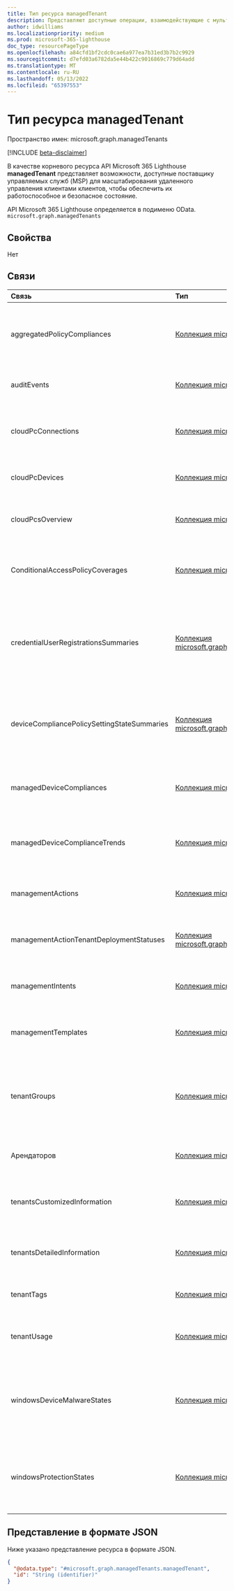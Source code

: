```yaml
---
title: Тип ресурса managedTenant
description: Представляют доступные операции, взаимодействующие с мультитенантной платформой управления.
author: idwilliams
ms.localizationpriority: medium
ms.prod: microsoft-365-lighthouse
doc_type: resourcePageType
ms.openlocfilehash: a84cfd1bf2cdc0cae6a977ea7b31ed3b7b2c9929
ms.sourcegitcommit: d7efd03a6782da5e44b422c9016869c779d64add
ms.translationtype: MT
ms.contentlocale: ru-RU
ms.lasthandoff: 05/13/2022
ms.locfileid: "65397553"
---
```

# <a name="managedtenant-resource-type"></a>Тип ресурса managedTenant

Пространство имен: microsoft.graph.managedTenants

[!INCLUDE [beta-disclaimer](../../includes/beta-disclaimer.md)]

В качестве корневого ресурса API Microsoft 365 Lighthouse **managedTenant** представляет возможности, доступные поставщику управляемых служб (MSP) для масштабирования удаленного управления клиентами клиентов, чтобы обеспечить их работоспособное и безопасное состояние.

API Microsoft 365 Lighthouse определяется в подименю OData. `microsoft.graph.managedTenants`

## <a name="properties"></a>Свойства
Нет

## <a name="relationships"></a>Связи
|Связь|Тип|Описание|
|:---|:---|:---|
|aggregatedPolicyCompliances|[Коллекция microsoft.graph.managedTenants.aggregatedPolicyCompliance](../resources/managedtenants-aggregatedpolicycompliance.md)|Агрегированное представление политик соответствия устройств в управляемых клиентах.|
|auditEvents|[Коллекция microsoft.graph.managedTenants.auditEvent](../resources/managedtenants-auditevent.md)|Коллекция событий аудита в управляемых клиентах.|
|cloudPcConnections|[Коллекция microsoft.graph.managedTenants.cloudPcConnection](../resources/managedtenants-cloudpcconnection.md)|Коллекция подключений облачных компьютеров между управляемыми клиентами.|
|cloudPcDevices|[Коллекция microsoft.graph.managedTenants.cloudPcDevice](../resources/managedtenants-cloudpcdevice.md)|Коллекция облачных компьютеров в управляемых клиентах.|
|cloudPcsOverview|[Коллекция microsoft.graph.managedTenants.cloudPcOverview](../resources/managedtenants-cloudpcoverview.md)|Общие сведения о облачных компьютерах в управляемых клиентах.|
|ConditionalAccessPolicyCoverages|[Коллекция microsoft.graph.managedTenants.conditionalAccessPolicyCoverage](../resources/managedtenants-conditionalaccesspolicycoverage.md)|Агрегированное представление покрытия политики условного доступа для управляемых клиентов.|
|credentialUserRegistrationsSummaries|[Коллекция microsoft.graph.managedTenants.credentialUserRegistrationsSummary](../resources/managedtenants-credentialuserregistrationssummary.md)|Сводка по регистрации пользователей для многофакторной проверки подлинности и самостоятельного сброса пароля в управляемых клиентах.|
|deviceCompliancePolicySettingStateSummaries|[Коллекция microsoft.graph.managedTenants.deviceCompliancePolicySettingStateSummary](../resources/managedtenants-devicecompliancepolicysettingstatesummary.md)|Сводка по состояниям параметров политики соответствия устройств в управляемых клиентах.|
|managedDeviceCompliances|[Коллекция microsoft.graph.managedTenants.managedDeviceCompliance](../resources/managedtenants-manageddevicecompliance.md)|Коллекция соответствия для управляемых устройств в управляемых клиентах.|
|managedDeviceComplianceTrends|[Коллекция microsoft.graph.managedTenants.managedDeviceComplianceTrend](../resources/managedtenants-manageddevicecompliancetrend.md)|Аналитика тенденций для соответствия устройств в управляемых клиентах.|
|managementActions|[Коллекция microsoft.graph.managedTenants.managementAction](../resources/managedtenants-managementaction.md)|Коллекция базовых действий по управлению в управляемых клиентах.|
|managementActionTenantDeploymentStatuses|[Коллекция microsoft.graph.managedTenants.managementActionTenantDeploymentStatus](../resources/managedtenants-managementactiontenantdeploymentstatus.md)|Состояние действий управления на уровне клиента в управляемых клиентах.|
|managementIntents|[Коллекция microsoft.graph.managedTenants.managementIntent](../resources/managedtenants-managementintent.md)|Коллекция базовых намерений управления для управляемых клиентов.|
|managementTemplates|[Коллекция microsoft.graph.managedTenants.managementTemplate](../resources/managedtenants-managementtemplate.md)|Коллекция шаблонов базового управления для управляемых клиентов.|
|tenantGroups|[Коллекция microsoft.graph.managedTenants.tenantGroup](../resources/managedtenants-tenantgroup.md)|Коллекция логических групп управляемых клиентов, используемых платформой управления с несколькими клиентами.|
|Арендаторов|[Коллекция microsoft.graph.managedTenants.tenant](../resources/managedtenants-tenant.md)|Коллекция клиентов, связанных с управляющей сущностью.|
|tenantsCustomizedInformation|[Коллекция microsoft.graph.managedTenants.tenantCustomizedInformation](../resources/managedtenants-tenantcustomizedinformation.md)|Коллекция настраиваемых сведений на уровне клиента в управляемых клиентах.|
|tenantsDetailedInformation|[Коллекция microsoft.graph.managedTenants.tenantDetailedInformation](../resources/managedtenants-tenantdetailedinformation.md)|Подробные сведения об уровне клиента коллекции для управляемых клиентов.|
|tenantTags|[Коллекция microsoft.graph.managedTenants.tenantTag](../resources/managedtenants-tenanttag.md)|Коллекция тегов клиента в управляемых клиентах.|
|tenantUsage|[Коллекция microsoft.graph.managedTenants.tenantUsage](../resources/managedtenants-tenantusage.md)|Коллекция сведений об использовании клиентов в управляемых клиентах.|
|windowsDeviceMalwareStates|[Коллекция microsoft.graph.managedTenants.windowsDeviceMalwareState](../resources/managedtenants-windowsdevicemalwarestate.md)|Состояние вредоносных программ для Windows устройств, зарегистрированных в Microsoft Endpoint Manager, в управляемых клиентах.|
|windowsProtectionStates|[Коллекция microsoft.graph.managedTenants.windowsProtectionState](../resources/managedtenants-windowsprotectionstate.md)|Состояние защиты для Windows устройств, зарегистрированных в Microsoft Endpoint Manager, в управляемых клиентах.|

## <a name="json-representation"></a>Представление в формате JSON
Ниже указано представление ресурса в формате JSON.
<!-- {
  "blockType": "resource",
  "keyProperty": "id",
  "@odata.type": "microsoft.graph.managedTenants.managedTenant",
  "baseType": "microsoft.graph.entity",
  "openType": true
}
-->
``` json
{
  "@odata.type": "#microsoft.graph.managedTenants.managedTenant",
  "id": "String (identifier)"
}
```
